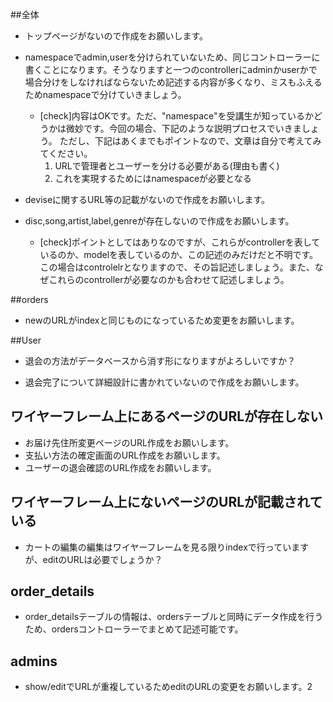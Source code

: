 ##全体
- トップページがないので作成をお願いします。

- namespaceでadmin,userを分けられていないため、同じコントローラーに書くことになります。そうなりますと一つのcontrollerにadminかuserかで場合分けをしなければならないため記述する内容が多くなり、ミスもふえるためnamespaceで分けていきましょう。
  - [check]内容はOKです。ただ、"namespace"を受講生が知っているかどうかは微妙です。今回の場合、下記のような説明プロセスでいきましょう。
    ただし、下記はあくまでもポイントなので、文章は自分で考えてみてください。
    1. URLで管理者とユーザーを分ける必要がある(理由も書く)
    2. これを実現するためにはnamespaceが必要となる

- deviseに関するURL等の記載がないので作成をお願いします。

- disc,song,artist,label,genreが存在しないので作成をお願いします。
  - [check]ポイントとしてはありなのですが、これらがcontrollerを表しているのか、modelを表しているのか、この記述のみだけだと不明です。
    この場合はcontrolelrとなりますので、その旨記述しましょう。また、なぜこれらのcontrollerが必要なのかも合わせて記述しましょう。

##orders
- newのURLがindexと同じものになっているため変更をお願いします。

##User
- 退会の方法がデータベースから消す形になりますがよろしいですか？

- 退会完了について詳細設計に書かれていないので作成をお願いします。

## ワイヤーフレーム上にあるページのURLが存在しない
- お届け先住所変更ページのURL作成をお願いします。
- 支払い方法の確定画面のURL作成をお願いします。
- ユーザーの退会確認のURL作成をお願いします。

## ワイヤーフレーム上にないページのURLが記載されている
- カートの編集の編集はワイヤーフレームを見る限りindexで行っていますが、editのURLは必要でしょうか？

## order_details
- order_detailsテーブルの情報は、ordersテーブルと同時にデータ作成を行うため、ordersコントローラーでまとめて記述可能です。

## admins
- show/editでURLが重複しているためeditのURLの変更をお願いします。2
